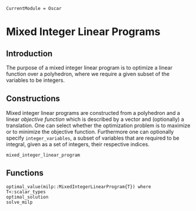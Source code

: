 ```@meta
CurrentModule = Oscar
```

# Mixed Integer Linear Programs


## Introduction

The purpose of a mixed integer linear program is to optimize a linear function
over a polyhedron, where we require a given subset of the variables to be
integers.



## Constructions

Mixed integer linear programs are constructed from a polyhedron and a linear
*objective function* which is described by a vector and (optionally) a
translation. One can select whether the optimization problem is to maximize or
to minimize the objective function. Furthermore one can optionally specify
`integer_variables`, a subset of variables that are required to be integral,
given as a set of integers, their respective indices.

```@docs
mixed_integer_linear_program
```

## Functions
```@docs
optimal_value(milp::MixedIntegerLinearProgram{T}) where T<:scalar_types
optimal_solution
solve_milp
```
